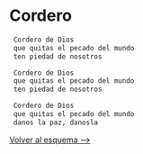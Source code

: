 # Cordero

```bash
 Cordero de Dios
 que quitas el pecado del mundo
 ten piedad de nosotros

 Cordero de Dios
 que quitas el pecado del mundo
 ten piedad de nosotros

 Cordero de Dios
 que quitas el pecado del mundo
 danos la paz, danosla
```

[Volver al esquema -->](../seminario.md)
